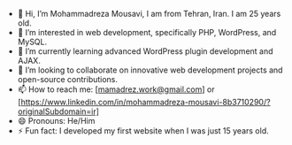 - 👋 Hi, I’m Mohammadreza Mousavi, I am from Tehran, Iran. I am 25 years old.
- 👀 I’m interested in web development, specifically PHP, WordPress, and MySQL.
- 🌱 I’m currently learning advanced WordPress plugin development and AJAX.
- 💞️ I’m looking to collaborate on innovative web development projects and open-source contributions.
- 📫 How to reach me: [mamadrez.work@gmail.com] or [https://www.linkedin.com/in/mohammadreza-mousavi-8b3710290/?originalSubdomain=ir]
- 😄 Pronouns: He/Him
- ⚡ Fun fact: I developed my first website when I was just 15 years old.
